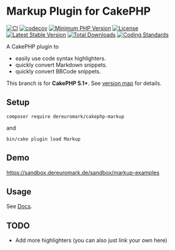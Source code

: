 # Markup Plugin for CakePHP
[![CI](https://github.com/dereuromark/cakephp-markup/actions/workflows/ci.yml/badge.svg?branch=master)](https://github.com/dereuromark/cakephp-markup/actions/workflows/ci.yml?query=branch%3Amaster)
[![codecov](https://codecov.io/gh/dereuromark/cakephp-markup/branch/master/graph/badge.svg)](https://codecov.io/gh/dereuromark/cakephp-markup)
[![Minimum PHP Version](https://img.shields.io/badge/php-%3E%3D%208.1-8892BF.svg)](https://php.net/)
[![License](https://poser.pugx.org/dereuromark/cakephp-markup/license.svg)](LICENSE)
[![Latest Stable Version](https://poser.pugx.org/dereuromark/cakephp-markup/v/stable.svg)](https://packagist.org/packages/dereuromark/cakephp-markup)
[![Total Downloads](https://poser.pugx.org/dereuromark/cakephp-markup/d/total.svg)](https://packagist.org/packages/dereuromark/cakephp-markup)
[![Coding Standards](https://img.shields.io/badge/cs-PSR--2--R-yellow.svg)](https://github.com/php-fig-rectified/fig-rectified-standards)

A CakePHP plugin to
- easily use code syntax highlighters.
- quickly convert Markdown snippets.
- quickly convert BBCode snippets.

This branch is for **CakePHP 5.1+**. See [version map](https://github.com/dereuromark/cakephp-markup/wiki#cakephp-version-map) for details.

## Setup
```
composer require dereuromark/cakephp-markup
```
and
```
bin/cake plugin load Markup
```

## Demo
https://sandbox.dereuromark.de/sandbox/markup-examples

## Usage

See [Docs](/docs).

## TODO
- Add more highlighters (you can also just link your own here)
